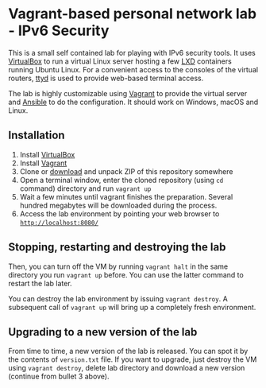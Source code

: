 Vagrant-based personal network lab - IPv6 Security
==================================================

This is a small self contained lab for playing with IPv6 security tools. It uses [VirtualBox](https://www.virtualbox.org/) to run a virtual
Linux server hosting a few [LXD](https://linuxcontainers.org/lxd/) containers
running Ubuntu Linux. For a convenient access to
the consoles of the virtual routers, [ttyd](https://github.com/tsl0922/ttyd) is
used to provide web-based terminal access.

The lab is highly customizable using [Vagrant](https://www.vagrantup.com/) to
provide the virtual server and [Ansible](https://www.ansible.com/) to do the
configuration. It should work on Windows, macOS and Linux.

Installation
------------

  1. Install [VirtualBox](https://www.virtualbox.org/)
  2. Install [Vagrant](https://www.vagrantup.com/)
  3. Clone or [download](https://github.com/oskar456/vagrant-netlab-ipv6security/releases/latest/) and unpack ZIP of this repository somewhere
  4. Open a terminal window, enter the cloned repository (using `cd` command) directory and run `vagrant up`
  5. Wait a few minutes until vagrant finishes the preparation. Several hundred
megabytes will be downloaded during the process.
  6. Access the lab environment by pointing your web browser to [`http://localhost:8080/`](http://localhost:8080/)
  
Stopping, restarting and destroying the lab
-------------------------------------------

Then, you can turn off the VM by running `vagrant halt` in the same directory
you run `vagrant up` before. You can use the latter command to restart the lab
later.

You can destroy the lab environment by issuing `vagrant destroy`. A subsequent
call of `vagrant up` will bring up a completely fresh environment.

Upgrading to a new version of the lab
-------------------------------------

From time to time, a new version of the lab is released. You can spot it by
the contents of `version.txt` file. If you want to upgrade, just destroy the VM
using `vagrant destroy`, delete lab directory and download a new version
(continue from bullet 3 above).
